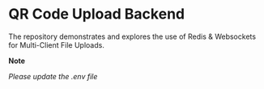 # QR Code Upload Backend

The repository demonstrates and explores the use of Redis &amp; Websockets for Multi-Client File Uploads.

**Note**

*Please update the .env file*
